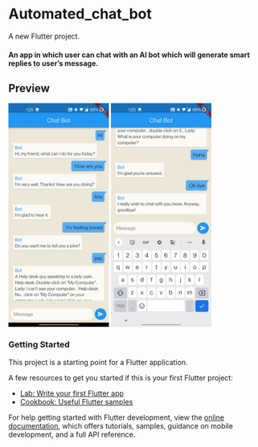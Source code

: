 
# Automated_chat_bot

A new Flutter project.<br/>

<h4> An app in which user can chat with an AI bot which will generate smart replies to user’s message.</h4>

## Preview
<img src="images/screenshot1.jpeg" width=200>

<img src="images/screenshot2.jpeg" width=200>

<h3>Getting Started</h3>

This project is a starting point for a Flutter application.

A few resources to get you started if this is your first Flutter project:

- [Lab: Write your first Flutter app](https://docs.flutter.dev/get-started/codelab)
- [Cookbook: Useful Flutter samples](https://docs.flutter.dev/cookbook)

For help getting started with Flutter development, view the
[online documentation](https://docs.flutter.dev/), which offers tutorials,
samples, guidance on mobile development, and a full API reference.
